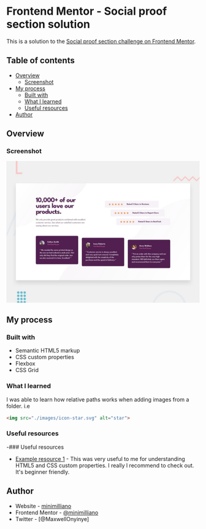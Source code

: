 # Frontend Mentor - Social proof section solution
This is a solution to the [Social proof section challenge on Frontend Mentor](https://www.frontendmentor.io/challenges/social-proof-section-6e0qTv_bA).

## Table of contents

- [Overview](#overview)
  - [Screenshot](#screenshot)
- [My process](#my-process)
  - [Built with](#built-with)
  - [What I learned](#what-i-learned)
  - [Useful resources](#useful-resources)
- [Author](#author)


## Overview


### Screenshot

![Design preview for the Social proof section coding challenge.](./design/desktop-preview.jpg)

## My process

### Built with

- Semantic HTML5 markup
- CSS custom properties
- Flexbox
- CSS Grid

### What I learned
I was able to learn how relative paths works when adding images from a folder.
i.e
```html
<img src="./images/icon-star.svg" alt="star">
```

### Useful resources

-### Useful resources
- [Example resource 1](https://www.w3schools.com/) - This was very useful to me  for understanding HTML5 and CSS custom properties. I really l recommend to check out. It's beginner friendly.

## Author
- Website - [minimilliano](https://github.com/minimilliano)
- Frontend Mentor - [@minimilliano](https://www.frontendmentor.io/profile/minimilliano)
- Twitter - [@MaxwellOnyinye]
